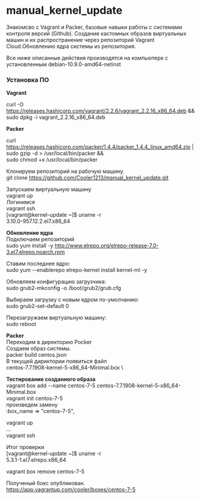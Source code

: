 # manual_kernel_update

Знакомсво с Vagrant и Packer, базовые навыки работы с системами контроля версий (Github). Создание кастомных образов виртуальных машин и их распространение через репозиторий Vagrant Cloud.Обновлению ядра системы из репозитория.

Все ниже описанные действия производятся на компьютере с установленным debian-10.9.0-amd64-netinst

### **Установка ПО**

**Vagrant**

curl -O https://releases.hashicorp.com/vagrant/2.2.6/vagrant_2.2.16_x86_64.deb && \
sudo dpkg -i vagrant_2.2.16_x86_64.deb

**Packer**

curl https://releases.hashicorp.com/packer/1.4.4/packer_1.4.4_linux_amd64.zip | \
sudo gzip -d > /usr/local/bin/packer && \
sudo chmod +x /usr/local/bin/packer

Клонируем репозиторий на рабочую машину. \
git clone https://github.com/Cooler1213/manual_kernel_update.git

Запускаем виртуальную машину \
vagrant up \
Логинимся \
vagrant ssh \
[vagrant@kernel-update ~]$ uname -r \
3.10.0-957.12.2.el7.x86_64

**Обновление ядра** \
Подключаем репозиторий \
sudo yum install -y http://www.elrepo.org/elrepo-release-7.0-3.el7.elrepo.noarch.rpm

Ставим последнее ядро: \
sudo yum --enablerepo elrepo-kernel install kernel-ml -y

Обновляем конфигурацию загрузчика: \
sudo grub2-mkconfig -o /boot/grub2/grub.cfg

Выбираем загрузку с новым ядром по-умолчанию: \
sudo grub2-set-default 0

Перезагружаем виртуальную машину: \
sudo reboot

**Packer** \
Переходим в директорию Pocker \
Создаем образ системы. \
packer build centos.json \
В текущей дириктории появиться файл \
centos-7.7.1908-kernel-5-x86_64-Minimal.box \

**Тестирование созданного образа** \
vagrant box add --name centos-7-5 centos-7.7.1908-kernel-5-x86_64-Minimal.box \
vagrant init centos-7-5 \
произведем замену \
:box_name => "centos-7-5",

vagrant up \
... \
vagrant ssh

Итог проверки \
[vagrant@kernel-update ~]$ uname -r \
5.3.1-1.el7.elrepo.x86_64

vagrant box remove centos-7-5

Полученый бокс опубликован. \
https://app.vagrantup.com/cooler/boxes/centos-7-5

